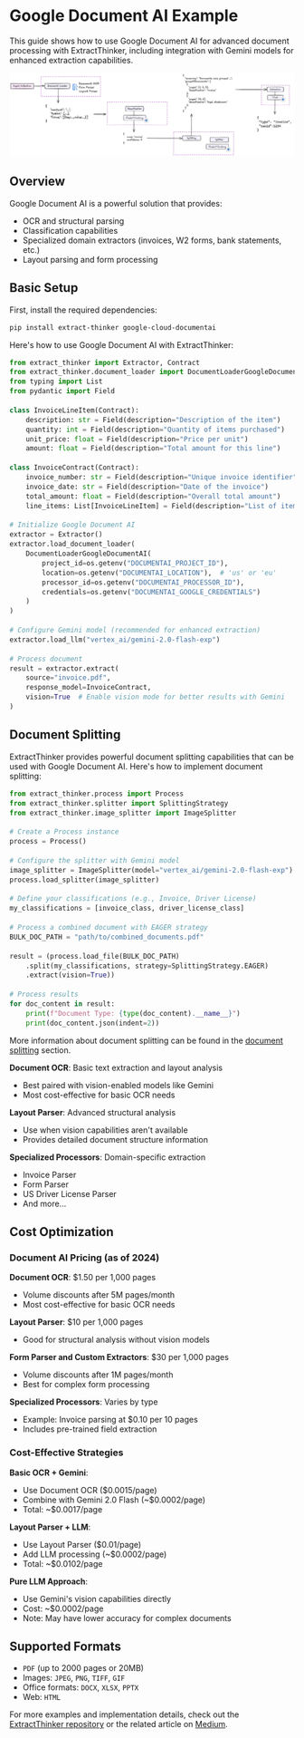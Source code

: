 # Google Document AI Example

This guide shows how to use Google Document AI for advanced document processing with ExtractThinker, including integration with Gemini models for enhanced extraction capabilities.

<div align="center">
  <img src="../../assets/gemini_example.png" alt="Gemini Example">
</div>

## Overview

Google Document AI is a powerful solution that provides:

- OCR and structural parsing
- Classification capabilities
- Specialized domain extractors (invoices, W2 forms, bank statements, etc.)
- Layout parsing and form processing

## Basic Setup

First, install the required dependencies:

```bash
pip install extract-thinker google-cloud-documentai
```

Here's how to use Google Document AI with ExtractThinker:

```python
from extract_thinker import Extractor, Contract
from extract_thinker.document_loader import DocumentLoaderGoogleDocumentAI
from typing import List
from pydantic import Field

class InvoiceLineItem(Contract):
    description: str = Field(description="Description of the item")
    quantity: int = Field(description="Quantity of items purchased")
    unit_price: float = Field(description="Price per unit")
    amount: float = Field(description="Total amount for this line")

class InvoiceContract(Contract):
    invoice_number: str = Field(description="Unique invoice identifier")
    invoice_date: str = Field(description="Date of the invoice")
    total_amount: float = Field(description="Overall total amount")
    line_items: List[InvoiceLineItem] = Field(description="List of items in this invoice")

# Initialize Google Document AI
extractor = Extractor()
extractor.load_document_loader(
    DocumentLoaderGoogleDocumentAI(
        project_id=os.getenv("DOCUMENTAI_PROJECT_ID"),
        location=os.getenv("DOCUMENTAI_LOCATION"),  # 'us' or 'eu'
        processor_id=os.getenv("DOCUMENTAI_PROCESSOR_ID"),
        credentials=os.getenv("DOCUMENTAI_GOOGLE_CREDENTIALS")
    )
)

# Configure Gemini model (recommended for enhanced extraction)
extractor.load_llm("vertex_ai/gemini-2.0-flash-exp")

# Process document
result = extractor.extract(
    source="invoice.pdf",
    response_model=InvoiceContract,
    vision=True  # Enable vision mode for better results with Gemini
)
```

## Document Splitting

ExtractThinker provides powerful document splitting capabilities that can be used with Google Document AI. Here's how to implement document splitting:

```python
from extract_thinker.process import Process
from extract_thinker.splitter import SplittingStrategy
from extract_thinker.image_splitter import ImageSplitter

# Create a Process instance
process = Process()

# Configure the splitter with Gemini model
image_splitter = ImageSplitter(model="vertex_ai/gemini-2.0-flash-exp")
process.load_splitter(image_splitter)

# Define your classifications (e.g., Invoice, Driver License)
my_classifications = [invoice_class, driver_license_class]

# Process a combined document with EAGER strategy
BULK_DOC_PATH = "path/to/combined_documents.pdf"

result = (process.load_file(BULK_DOC_PATH)
    .split(my_classifications, strategy=SplittingStrategy.EAGER)
    .extract(vision=True))

# Process results
for doc_content in result:
    print(f"Document Type: {type(doc_content).__name__}")
    print(doc_content.json(indent=2))
```

More information about document splitting can be found in the [document splitting](../../core-concepts/splitters) section.

**Document OCR**: Basic text extraction and layout analysis

- Best paired with vision-enabled models like Gemini
- Most cost-effective for basic OCR needs

**Layout Parser**: Advanced structural analysis

- Use when vision capabilities aren't available
- Provides detailed document structure information

**Specialized Processors**: Domain-specific extraction

- Invoice Parser
- Form Parser
- US Driver License Parser
- And more...

## Cost Optimization

### Document AI Pricing (as of 2024)

**Document OCR**: $1.50 per 1,000 pages

- Volume discounts after 5M pages/month
- Most cost-effective for basic OCR needs

**Layout Parser**: $10 per 1,000 pages

- Good for structural analysis without vision models

**Form Parser and Custom Extractors**: $30 per 1,000 pages

- Volume discounts after 1M pages/month
- Best for complex form processing

**Specialized Processors**: Varies by type

- Example: Invoice parsing at $0.10 per 10 pages
- Includes pre-trained field extraction

### Cost-Effective Strategies

**Basic OCR + Gemini**:

- Use Document OCR ($0.0015/page)
- Combine with Gemini 2.0 Flash (~$0.0002/page)
- Total: ~$0.0017/page

**Layout Parser + LLM**:

- Use Layout Parser ($0.01/page)
- Add LLM processing (~$0.0002/page)
- Total: ~$0.0102/page

**Pure LLM Approach**:

- Use Gemini's vision capabilities directly
- Cost: ~$0.0002/page
- Note: May have lower accuracy for complex documents

## Supported Formats

- `PDF` (up to 2000 pages or 20MB)
- Images: `JPEG`, `PNG`, `TIFF`, `GIF`
- Office formats: `DOCX`, `XLSX`, `PPTX`
- Web: `HTML`

For more examples and implementation details, check out the [ExtractThinker repository](https://github.com/ExtractThinker/ExtractThinker) or the related article on [Medium](https://medium.com/towards-artificial-intelligence/extract-any-document-with-gemini-2-0-document-intelligence-with-extractthinker-4eda6eed99e5).